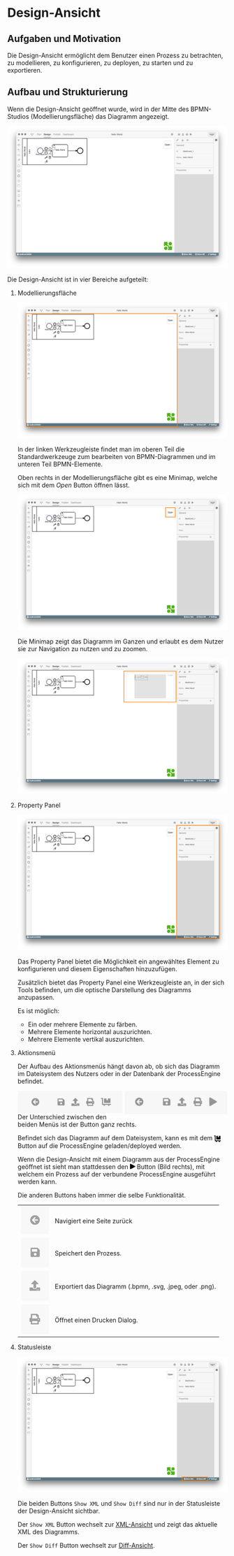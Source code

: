 # Design-Ansicht

## Aufgaben und Motivation

Die Design-Ansicht ermöglicht dem Benutzer einen Prozess zu betrachten,
zu modellieren, zu konfigurieren, zu deployen, zu starten und zu exportieren.

## Aufbau und Strukturierung

Wenn die Design-Ansicht geöffnet wurde, wird in der Mitte des BPMN-Studios
(Modellierungsfläche) das Diagramm angezeigt.

![Design-Ansicht](design-view.png)

Die Design-Ansicht ist in vier Bereiche aufgeteilt:

1. Modellierungsfläche

   ![Modellierungsfläche](design-view-modeler.png)

   In der linken Werkzeugleiste findet man im oberen Teil die Standardwerkzeuge
   zum bearbeiten von BPMN-Diagrammen und im unteren Teil BPMN-Elemente.

   Oben rechts in der Modellierungsfläche gibt es eine Minimap, welche sich
   mit dem _Open_ Button öffnen lässt.

   ![Minimap geschlossen](design-view-minimap-closed.png)

   Die Minimap zeigt das Diagramm im Ganzen und erlaubt es dem Nutzer sie zur
   Navigation zu nutzen und zu zoomen.

   ![Minimap geöffnet](design-view-minimap-opened.png)

2. Property Panel

   ![Property Panel](design-view-propertypanel.png)

   Das Property Panel bietet die Möglichkeit ein angewähltes Element
   zu konfigurieren und diesem Eigenschaften hinzuzufügen.

   Zusätzlich bietet das Property Panel eine Werkzeugleiste an, in der sich
   Tools befinden, um die optische Darstellung des Diagramms anzupassen.

   Es ist möglich:

   - Ein oder mehrere Elemente zu färben.
   - Mehrere Elemente horizontal auszurichten.
   - Mehrere Elemente vertikal auszurichten.

3. Aktionsmenü

   Der Aufbau des Aktionsmenüs hängt davon ab, ob sich das Diagramm im
   Dateisystem des Nutzers oder in der Datenbank der ProcessEngine befindet.

   <img style="float: left; width: 50%;" width="200" src="design-view-menu-filesystem.png">

   <img style="float: right; width: 49%;" width="200" src="design-view-menu-processengine.png">

   Der Unterschied zwischen den beiden Menüs ist der Button ganz rechts.

   Befindet sich das Diagramm auf dem Dateisystem, kann es mit dem
   <img src="icons/dolly-flatbed-solid.svg" width="15" height="15" align="center">
    Button auf die ProcessEngine geladen/deployed werden.

   Wenn die Design-Ansicht mit einem Diagramm aus der ProcessEngine geöffnet ist
   sieht man stattdessen den
    <img src="icons/play-solid.svg" width="12" height="12">
   Button (Bild rechts), mit welchem ein Prozess auf der verbundene
   ProcessEngine ausgeführt werden kann.

   Die anderen Buttons haben immer die selbe Funktionalität.

   |                                              |                                                          |
   |----------------------------------------------|----------------------------------------------------------|
   | <img width="64" src="icons/back_icon.png">   | Navigiert eine Seite zurück                              |
   | <img width="64" src="icons/save_icon.png">   | Speichert den Prozess.                                   |
   | <img width="64" src="icons/export_icon.png"> | Exportiert das Diagramm (.bpmn, .svg, .jpeg, oder .png). |
   | <img width="64" src="icons/print_icon.png">  | Öffnet einen Drucken Dialog.                             |

4. Statusleiste

   ![Statusleiste](design-view-xml-diff.png)

   Die beiden Buttons `Show XML` und `Show Diff` sind nur in der Statusleiste
   der Design-Ansicht sichtbar.

   Der `Show XML` Button wechselt zur [XML-Ansicht](../xml-view/xml-view.md)
   und zeigt das aktuelle XML des Diagramms.

   Der `Show Diff` Button wechselt zur [Diff-Ansicht](../diff-view/diff-view.md).
